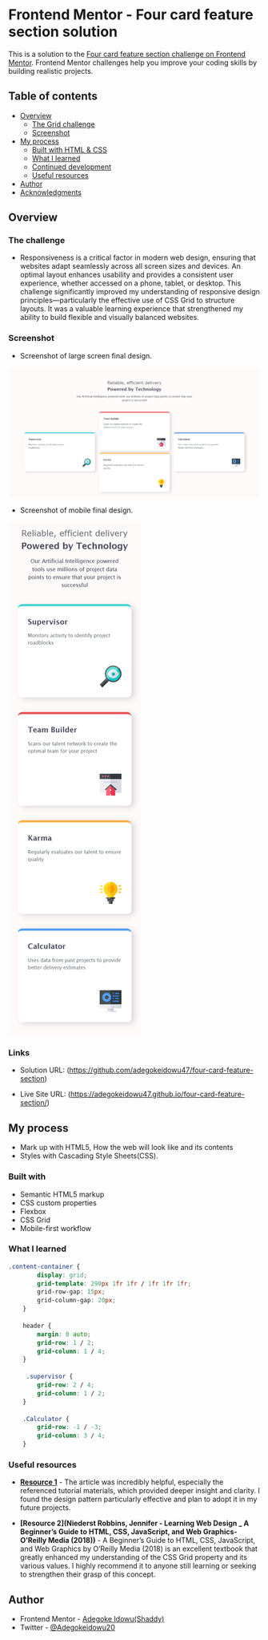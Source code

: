 # Frontend Mentor - Four card feature section solution

This is a solution to the [Four card feature section challenge on Frontend Mentor](https://www.frontendmentor.io/challenges/four-card-feature-section-weK1eFYK). Frontend Mentor challenges help you improve your coding skills by building realistic projects. 

## Table of contents

- [Overview](#overview)
  - [The Grid challenge](#the-grid-challenge)
  - [Screenshot](#screenshot)
- [My process](#my-process)
  - [Built with HTML & CSS](#built-with-HTML-&-CSS)
  - [What I learned](#what-i-learned)
  - [Continued development](#continued-development)
  - [Useful resources](#useful-resources)
- [Author](#author)
- [Acknowledgments](#acknowledgments)


## Overview

### The challenge

- Responsiveness is a critical factor in modern web design, ensuring that websites adapt seamlessly across all screen sizes and devices. An optimal layout enhances usability and provides a consistent user experience, whether accessed on a phone, tablet, or desktop. This challenge significantly improved my understanding of responsive design principles—particularly the effective use of CSS Grid to structure layouts. It was a valuable learning experience that strengthened my ability to build flexible and visually balanced websites.

### Screenshot
- Screenshot of large screen final design.

![](images/Screenshot%202025-07-20%20at%2017-26-09%20Frontend%20Mentor%20Four%20card%20feature%20section.png)

- Screenshot of mobile final design.

![](images/Screenshot%202025-07-20%20at%2017-35-18%20Frontend%20Mentor%20Four%20card%20feature%20section-mobile.png)




### Links

- Solution URL: (https://github.com/adegokeidowu47/four-card-feature-section)

- Live Site URL: (https://adegokeidowu47.github.io/four-card-feature-section/)

## My process
- Mark up with HTML5, How the web will look like and its contents
- Styles with Cascading Style Sheets(CSS).

### Built with

- Semantic HTML5 markup
- CSS custom properties
- Flexbox
- CSS Grid
- Mobile-first workflow


### What I learned


```css
.content-container {
        display: grid;
        grid-template: 290px 1fr 1fr / 1fr 1fr 1fr;
        grid-row-gap: 15px;
        grid-column-gap: 20px;
    }

    header {
        margin: 0 auto;
        grid-row: 1 / 2;
        grid-column: 1 / 4;
    }

     .supervisor {
        grid-row: 2 / 4;
        grid-column: 1 / 2;
    }

    .Calculator {
        grid-row: -1 / -3;
        grid-column: 3 / 4;
    }
```


### Useful resources

- **[Resource 1](https://www.frontendMentor.com/learning-path)** - The article was incredibly helpful, especially the referenced tutorial materials, which provided deeper insight and clarity. I found the design pattern particularly effective and plan to adopt it in my future projects.

- **[Resource 2](Niederst Robbins, Jennifer - Learning Web Design _ A Beginner’s Guide to HTML, CSS, JavaScript, and Web Graphics-O’Reilly Media (2018))** - A Beginner’s Guide to HTML, CSS, JavaScript, and Web Graphics by O’Reilly Media (2018) is an excellent textbook that greatly enhanced my understanding of the CSS Grid property and its various values. I highly recommend it to anyone still learning or seeking to strengthen their grasp of this concept.

## Author
- Frontend Mentor - [Adegoke Idowu(Shaddy)](https://www.frontendmentor.io/profile/adegokeidowu47)
- Twitter - [@Adegokeidowu20](https://www.twitter.com/Adegokeidowu20)
